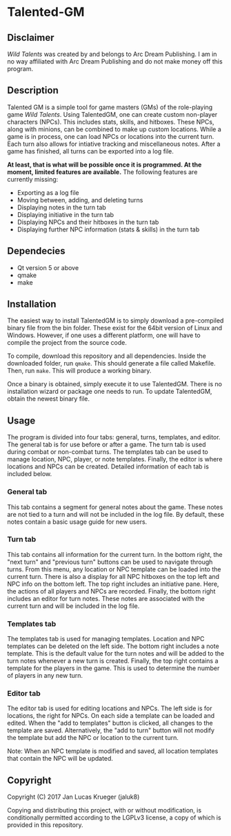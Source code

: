 # Talented-GM

## Disclaimer
*Wild Talents* was created by and belongs to Arc Dream Publishing. I am in no way affiliated with Arc Dream Publishing and do not make money off this program.

## Description
Talented GM is a simple tool for game masters (GMs) of the role-playing game *Wild Talents*. Using TalentedGM, one can create custom non-player characters (NPCs). This includes stats, skills, and hitboxes. These NPCs, along with minions, can be combined to make up custom locations. While a game is in process, one can load NPCs or locations into the current turn. Each turn also allows for intiative tracking and miscellaneous notes. After a game has finished, all turns can be exported into a log file.

**At least, that is what will be possible once it is programmed. At the moment, limited features are available.** The following features are currently missing:
 * Exporting as a log file
 * Moving between, adding, and deleting turns
 * Displaying notes in the turn tab
 * Displaying initiative in the turn tab
 * Displaying NPCs and their hitboxes in the turn tab
 * Displaying further NPC information (stats & skills) in the turn tab

## Dependecies
 * Qt version 5 or above
 * qmake
 * make
 
## Installation
The easiest way to install TalentedGM is to simply download a pre-compiled binary file from the bin folder. These exist for the 64bit version of Linux and Windows. However, if one uses a different platform, one will have to compile the project from the source code.

To compile, download this repository and all dependencies. Inside the downloaded folder, run `qmake`. This should generate a file called Makefile. Then, run `make`. This will produce a working binary.

Once a binary is obtained, simply execute it to use TalentedGM. There is no installation wizard or package one needs to run. To update TalentedGM, obtain the newest binary file.

## Usage
The program is divided into four tabs: general, turns, templates, and editor. The general tab is for use before or after a game. The turn tab is used during combat or non-combat turns. The templates tab can be used to manage location, NPC, player, or note templates. Finally, the editor is where locations and NPCs can be created. Detailed information of each tab is included below.

### General tab
This tab contains a segment for general notes about the game. These notes are not tied to a turn and will not be included in the log file. By default, these notes contain a basic usage guide for new users.

### Turn tab
This tab contains all information for the current turn. In the bottom right, the "next turn" and "previous turn" buttons can be used to navigate through turns. From this menu, any location or NPC template can be loaded into the current turn. There is also a display for all NPC hitboxes on the top left and NPC info on the bottom left. The top right includes an initiative pane. Here, the actions of all players and NPCs are recorded. Finally, the bottom right includes an editor for turn notes. These notes are associated with the current turn and will be included in the log file.

### Templates tab
The templates tab is used for managing templates. Location and NPC templates can be deleted on the left side. The bottom right includes a note template. This is the default value for the turn notes and will be added to the turn notes whenever a new turn is created. Finally, the top right contains a template for the players in the game. This is used to determine the number of players in any new turn.

### Editor tab
The editor tab is used for editing locations and NPCs. The left side is for locations, the right for NPCs. On each side a template can be loaded and edited. When the "add to templates" button is clicked, all changes to the template are saved. Alternatively, the "add to turn" button will not modify the template but add the NPC or location to the current turn.

Note: When an NPC template is modified and saved, all location templates that contain the NPC will be updated.

## Copyright
Copyright (C) 2017 Jan Lucas Krueger (jaluk8)

Copying and distributing this project, with or without modification, is conditionally permitted according to the LGPLv3 license, a copy of which is provided in this repository. 
